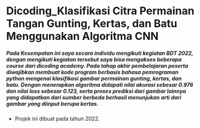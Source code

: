 # Dicoding_Klasifikasi Citra Permainan Tangan Gunting, Kertas, dan Batu Menggunakan Algoritma CNN

<h5>Pada Kesempatan ini saya secara individu mengikuti kegiatan BDT 2022, dengan mengikuti kegiatan tersebut saya bisa mengakses beberapa course dari dicoding academy. Pada tahap akhir pembelajaran peserta diwajibkan membuat kode program berbasis bahasa pemrograman python mengenai klasifikasi gambar permainan gunting, kertas, dan batu. Dengan menerapkan algoritma didapati nilai akurasi sebesar 0.976 dan nilai loss sebesar 0.123, serta proses prediksi dari gambar lainnya yang didapatkan dari sumber berbeda berhasil menunjukan arti dari gambar yang diinput berupa kertas.</h5> 

- Projek ini dibuat pada tahun 2022.

